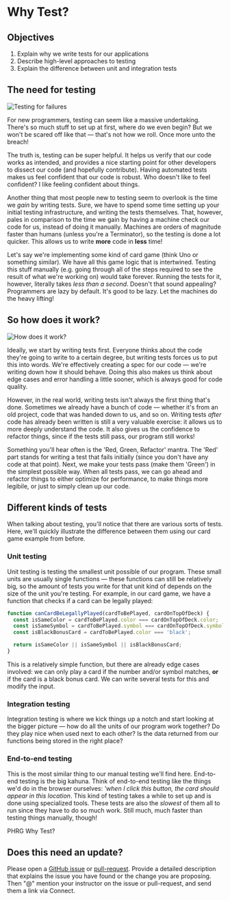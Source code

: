 # Why Test?

## Objectives

1. Explain why we write tests for our applications
2. Describe high-level approaches to testing
3. Explain the difference between unit and integration tests

## The need for testing
![Testing for failures](https://media.giphy.com/media/7MZ0v9KynmiSA/giphy.gif)

For new programmers, testing can seem like a massive undertaking. There's so much stuff to set up at
first, where do we even begin? But we won't be scared off like that — that's not how we roll. Once
more unto the breach!

The truth is, testing can be super helpful. It helps us verify that our code works as intended, and
provides a nice starting point for other developers to dissect our code (and hopefully contribute).
Having automated tests makes us feel confident that our code is robust. Who doesn't like to feel
confident? I like feeling confident about things.

Another thing that most people new to testing seem to overlook is the time we _gain_ by writing
tests. Sure, we have to spend some time setting up your initial testing infrastructure, and writing
the tests themselves. That, however, pales in comparison to the time we gain by having a machine
check our code for us, instead of doing it manually. Machines are orders of magnitude faster than
humans (unless you're a Terminator), so the testing is done a lot quicker. This allows us to write
**more** code in **less** time!

Let's say we're implementing some kind of card game (think Uno or something similar). We have all
this game logic that is intertwined. Testing this stuff manually (e.g. going through all of the
steps required to see the result of what we're working on) would take forever. Running the tests for
it, however, literally takes *less than a second*. Doesn't that sound appealing? Programmers are
lazy by default. It's good to be lazy. Let the machines do the heavy lifting!


## So how does it work?
![How does it work?](https://media.giphy.com/media/xTk9ZMcahswelC60ko/giphy.gif)

Ideally, we start by writing tests first. Everyone thinks about the code they're going to write to
a certain degree, but writing tests forces us to put this into words. We're effectively creating a
spec for our code — we're writing down how it should behave. Doing this also makes us think about
edge cases and error handling a little sooner, which is always good for code quality.

However, in the real world, writing tests isn't always the first thing that's done. Sometimes we
already have a bunch of code — whether it's from an old project, code that was handed down to us,
and so on. Writing tests *after* code has already been written is still a very valuable exercise: it
allows us to more deeply understand the code. It also gives us the confidence to refactor things,
since if the tests still pass, our program still works!

Something you'll hear often is the 'Red, Green, Refactor' mantra. The 'Red' part stands for writing
a test that fails initially (since you don't have any code at that point). Next, we make your tests
pass (make them 'Green') in the simplest possible way. When all tests pass, we can go ahead and refactor
things to either optimize for performance, to make things more legibile, or just to simply clean up
our code.


## Different kinds of tests
When talking about testing, you'll notice that there are various sorts of tests. Here, we'll quickly
illustrate the difference between them using our card game example from before.

### Unit testing
Unit testing is testing the smallest unit possible of our program. These small units are usually
single functions — these functions can still be relatively big, so the amount of tests you write for
that unit kind of depends on the size of the unit you're testing. For example, in our card game, we
have a function that checks if a card can be legally played:

```js
function canCardBeLegallyPlayed(cardToBePlayed, cardOnTopOfDeck) {
  const isSameColor = cardToBePlayed.color === cardOnTopOfDeck.color;
  const isSameSymbol = cardToBePlayed.symbol === cardOnTopOfDeck.symbol;
  const isBlackBonusCard = cardToBePlayed.color === 'black';

  return isSameColor || isSameSymbol || isBlackBonusCard;
}
```

This is a relatively simple function, but there are already edge cases involved: we can only play a
card if the number and/or symbol matches, **or** if the card is a black bonus card. We can write
several tests for this and modify the input.

### Integration testing
Integration testing is where we kick things up a notch and start looking at the bigger picture — how
do all the units of our program work together? Do they play nice when used next to each other? Is
the data returned from our functions being stored in the right place?

### End-to-end testing
This is the most similar thing to our manual testing we'll find here. End-to-end testing is the big
kahuna. Think of end-to-end testing like the things we'd do in the browser ourselves: _'when I click
this button, the card should appear in this location_. This kind of testing takes a while to set up
and is done using specialized tools. These tests are also the _slowest_ of them all to run since
they have to do so much work. Still much, much faster than testing things manually, though!
<p data-visibility='hidden'>PHRG Why Test?</p>

## Does this need an update?
 Please open a [GitHub issue](https://github.com/learn-co-curriculum/phrg-js-advanced-functions-testing-refresher-readme/issues) or [pull-request](https://github.com/learn-co-curriculum/phrg-js-advanced-functions-testing-refresher-readme/pulls). Provide a detailed description that explains the issue you have found or the change you are proposing. Then "@" mention your instructor on the issue or pull-request, and send them a link via Connect.

